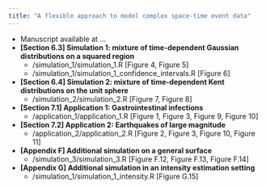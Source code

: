 ```yaml
---
title: "A flexible approach to model complex space-time event data"
---
```


-   Manuscript available at ...
-   **[Section 6.3] Simulation 1: mixture of time-dependent Gaussian distributions on a squared region**
    -   /simulation_1/simulation_1.R [Figure 4, Figure 5]
    -   /simulation_1/simulation_1_confidence_intervals.R [Figure 6]
-   **[Section 6.4] Simulation 2: mixture of time-dependent Kent distributions on the unit sphere**
    -   /simulation_2/simulation_2.R [Figure 7, Figure 8]
-   **[Section 7.1] Application 1: Gastrointestinal infections**
    -   /application_1/application_1.R [Figure 1, Figure 3, Figure 9, Figure 10]
-   **[Section 7.2] Application 2: Earthquakes of large magnitude**
    -   /application_2/application_2.R [Figure 2, Figure 3, Figure 10, Figure 11]
-   **[Appendix F] Additional simulation on a general surface**
    -   /simulation_3/simulation_3.R [Figure F.12, Figure F.13, Figure F.14]
-   **[Appendix G] Additional simulation in an intensity estimation setting**
    -   /simulation_1/simulation_1_intensity.R [Figure G.15]
 
